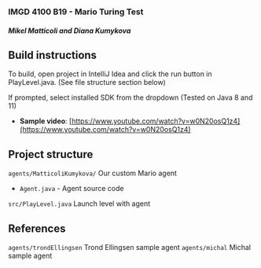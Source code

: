 ### IMGD 4100 B19 - Mario Turing Test
##### Mikel Matticoli and Diana Kumykova

## Build instructions

To build, open project in IntelliJ Idea and click the run button in PlayLevel.java. (See file structure section below)

If prompted, select installed SDK from the dropdown (Tested on Java 8 and 11)

- **Sample video**: [https://www.youtube.com/watch?v=w0N20osQ1z4](https://www.youtube.com/watch?v=w0N20osQ1z4)

## Project structure
`agents/MatticoliKumykova/` Our custom Mario agent
- `Agent.java` - Agent source code

`src/PlayLevel.java` Launch level with agent

## References
`agents/trondEllingsen` Trond Ellingsen sample agent
`agents/michal` Michal sample agent